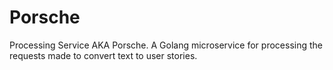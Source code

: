 # Porsche
Processing Service AKA Porsche. A Golang microservice for processing the requests made to convert text to user stories.
